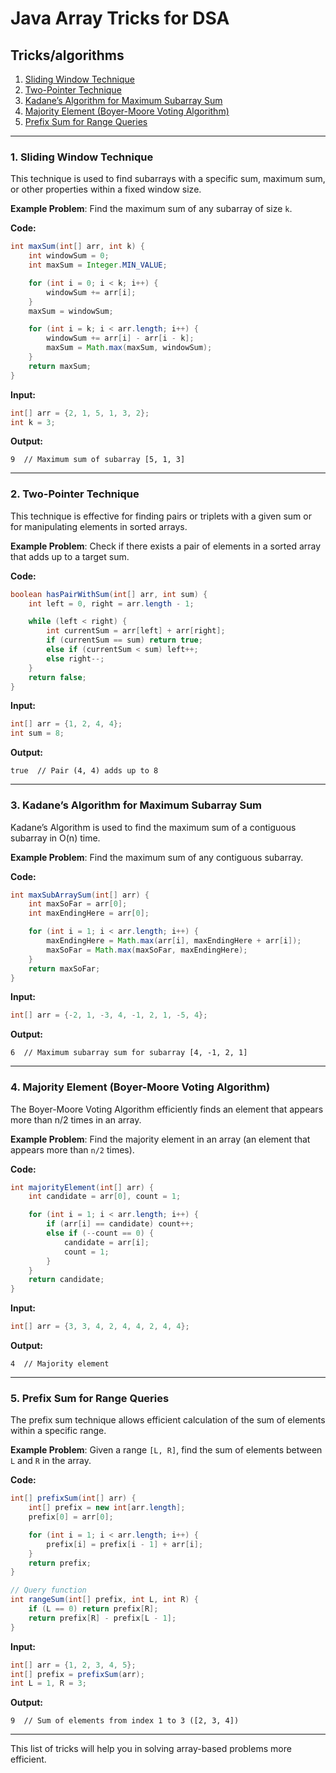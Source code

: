 
<h1>Java Array Tricks for DSA</h1>

## Tricks/algorithms

1. [Sliding Window Technique](#sliding-window-technique)
2. [Two-Pointer Technique](#two-pointer-technique)
3. [Kadane’s Algorithm for Maximum Subarray Sum](#kadane’s-algorithm-for-maximum-subarray-sum)
4. [Majority Element (Boyer-Moore Voting Algorithm)](#majority-element-boyer-moore-voting-algorithm)
5. [Prefix Sum for Range Queries](#prefix-sum-for-range-queries)

---

### 1. Sliding Window Technique

This technique is used to find subarrays with a specific sum, maximum sum, or other properties within a fixed window size.

**Example Problem**: Find the maximum sum of any subarray of size `k`.

**Code:**
```java
int maxSum(int[] arr, int k) {
    int windowSum = 0;
    int maxSum = Integer.MIN_VALUE;

    for (int i = 0; i < k; i++) {
        windowSum += arr[i];
    }
    maxSum = windowSum;

    for (int i = k; i < arr.length; i++) {
        windowSum += arr[i] - arr[i - k];
        maxSum = Math.max(maxSum, windowSum);
    }
    return maxSum;
}
```

**Input:**
```java
int[] arr = {2, 1, 5, 1, 3, 2};
int k = 3;
```

**Output:**
```
9  // Maximum sum of subarray [5, 1, 3]
```

---

### 2. Two-Pointer Technique

This technique is effective for finding pairs or triplets with a given sum or for manipulating elements in sorted arrays.

**Example Problem**: Check if there exists a pair of elements in a sorted array that adds up to a target sum.

**Code:**
```java
boolean hasPairWithSum(int[] arr, int sum) {
    int left = 0, right = arr.length - 1;

    while (left < right) {
        int currentSum = arr[left] + arr[right];
        if (currentSum == sum) return true;
        else if (currentSum < sum) left++;
        else right--;
    }
    return false;
}
```

**Input:**
```java
int[] arr = {1, 2, 4, 4};
int sum = 8;
```

**Output:**
```
true  // Pair (4, 4) adds up to 8
```

---

### 3. Kadane’s Algorithm for Maximum Subarray Sum

Kadane’s Algorithm is used to find the maximum sum of a contiguous subarray in O(n) time.

**Example Problem**: Find the maximum sum of any contiguous subarray.

**Code:**
```java
int maxSubArraySum(int[] arr) {
    int maxSoFar = arr[0];
    int maxEndingHere = arr[0];

    for (int i = 1; i < arr.length; i++) {
        maxEndingHere = Math.max(arr[i], maxEndingHere + arr[i]);
        maxSoFar = Math.max(maxSoFar, maxEndingHere);
    }
    return maxSoFar;
}
```

**Input:**
```java
int[] arr = {-2, 1, -3, 4, -1, 2, 1, -5, 4};
```

**Output:**
```
6  // Maximum subarray sum for subarray [4, -1, 2, 1]
```

---

### 4. Majority Element (Boyer-Moore Voting Algorithm)

The Boyer-Moore Voting Algorithm efficiently finds an element that appears more than n/2 times in an array.

**Example Problem**: Find the majority element in an array (an element that appears more than `n/2` times).

**Code:**
```java
int majorityElement(int[] arr) {
    int candidate = arr[0], count = 1;

    for (int i = 1; i < arr.length; i++) {
        if (arr[i] == candidate) count++;
        else if (--count == 0) {
            candidate = arr[i];
            count = 1;
        }
    }
    return candidate;
}
```

**Input:**
```java
int[] arr = {3, 3, 4, 2, 4, 4, 2, 4, 4};
```

**Output:**
```
4  // Majority element
```

---

### 5. Prefix Sum for Range Queries

The prefix sum technique allows efficient calculation of the sum of elements within a specific range.

**Example Problem**: Given a range `[L, R]`, find the sum of elements between `L` and `R` in the array.

**Code:**
```java
int[] prefixSum(int[] arr) {
    int[] prefix = new int[arr.length];
    prefix[0] = arr[0];

    for (int i = 1; i < arr.length; i++) {
        prefix[i] = prefix[i - 1] + arr[i];
    }
    return prefix;
}

// Query function
int rangeSum(int[] prefix, int L, int R) {
    if (L == 0) return prefix[R];
    return prefix[R] - prefix[L - 1];
}
```

**Input:**
```java
int[] arr = {1, 2, 3, 4, 5};
int[] prefix = prefixSum(arr);
int L = 1, R = 3;
```

**Output:**
```
9  // Sum of elements from index 1 to 3 ([2, 3, 4])
```

---

This list of tricks will help you in solving array-based problems more efficient.
